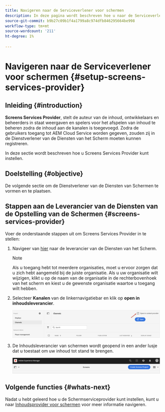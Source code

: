 ```yaml
---
title: Navigeren naar de Serviceverlener voor schermen
description: In deze pagina wordt beschreven hoe u naar de Serviceverlener voor schermen kunt navigeren.
source-git-commit: b9b27c09b1f4a1799a8c974dfb846295664be998
workflow-type: tm+mt
source-wordcount: '211'
ht-degree: 1%

---
```



# Navigeren naar de Serviceverlener voor schermen {#setup-screens-services-provider}

## Inleiding {#introduction}

**Screens Services Provider**, stelt de auteur van de inhoud, ontwikkelaars en beheerders in staat weergaven en spelers voor het afspelen van inhoud te beheren zodra de inhoud aan de kanalen is toegevoegd. Zodra de gebruikers toegang tot AEM Cloud Service worden gegeven, zouden zij in de Dienstverlener van de Diensten van het Scherm moeten kunnen registreren.

In deze sectie wordt beschreven hoe u Screens Services Provider kunt instellen.


## Doelstelling {#objective}

De volgende sectie om de Dienstverlener van de Diensten van Schermen te vormen en te plaatsen.

## Stappen aan de Leverancier van de Diensten van de Opstelling van de Schermen {#screens-services-provider}

Voer de onderstaande stappen uit om Screens Services Provider in te stellen:

1. Navigeer van [hier](https://experience.adobe.com/screens) naar de leverancier van de Diensten van het Scherm.

   >[!NOTE]
   >Als u toegang hebt tot meerdere organisaties, moet u ervoor zorgen dat u zich hebt aangemeld bij de juiste organisatie. Als u uw organisatie wilt wijzigen, klikt u op de naam van de organisatie in de rechterbovenhoek van het scherm en kiest u de gewenste organisatie waartoe u toegang wilt hebben.

1. Selecteer **Kanalen** van de linkernavigatiebar en klik op **open in inhoudsleverancier**.

   ![afbeelding](/help/screens-cloud/assets/configure/configure-screens1.png)

1. De Inhoudsleverancier van schermen wordt geopend in een ander lusje dat u toestaat om uw inhoud tot stand te brengen.

   ![afbeelding](/help/screens-cloud/assets/configure/configure-screens2.png)

## Volgende functies {#whats-next}

Nadat u hebt geleerd hoe u de Schermserviceprovider kunt instellen, kunt u naar [Inhoudsprovider voor schermen](/help/screens-cloud/configuring/using-screens-content-provider.md) voor meer informatie navigeren.

